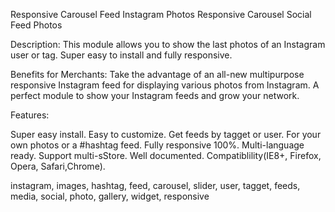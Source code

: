 Responsive Carousel Feed Instagram Photos
Responsive Carousel Social Feed Photos


Description:
This module allows you to show the last photos of an Instagram user or tag. Super easy to install and fully responsive.

Benefits for Merchants:
Take the advantage of an all-new multipurpose responsive Instagram feed for displaying various photos from Instagram.
A perfect module to show your Instagram feeds and grow your network.



Features:

Super easy install.
Easy to customize.
Get feeds by tagget or user.
For your own photos or a #hashtag feed.
Fully responsive 100%.
Multi-language ready.
Support multi-sStore.
Well documented.
Compatiblility(IE8+, Firefox, Opera, Safari,Chrome).

instagram, images, hashtag, feed, carousel, slider, user, tagget, feeds, media, social, photo, gallery, widget, responsive

